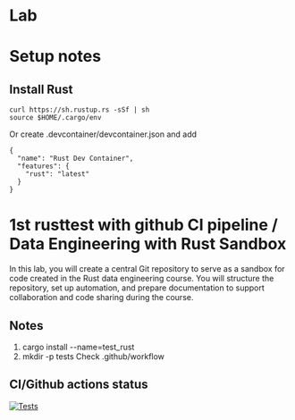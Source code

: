 # Lab

# Setup notes
## Install Rust
```
curl https://sh.rustup.rs -sSf | sh
source $HOME/.cargo/env
```
Or create .devcontainer/devcontainer.json and add
```
{
  "name": "Rust Dev Container",
  "features": {
    "rust": "latest"
  }
}
```

# 1st rusttest with github CI pipeline / Data Engineering with Rust Sandbox

In this lab, you will create a central Git repository to serve as a sandbox for code created in the Rust data engineering course. You will structure the repository, set up automation, and prepare documentation to support collaboration and code sharing during the course.

## Notes
1. cargo install --name=test_rust
2. mkdir -p tests
Check .github/workflow

## CI/Github actions status
[![Tests](https://github.com/rojala/test_rst_mod_/actions/workflows/test.yml/badge.svg)](https://github.com/rojala/test_rst_mod_/actions/workflows/test.yml)

